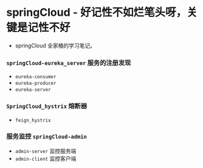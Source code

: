 # springCloud - 好记性不如烂笔头呀，关键是记性不好
* springCloud 全家桶的学习笔记。
### `springCloud-eureka_server` 服务的注册发现
- `eureka-consumer`
- `eureka-producer`
- `eureka-server`

### `SpringCloud_hystrix` 熔断器
- `feign_hystrix`
### 服务监控 `springCloud-admin`
- `admin-server` 监控服务端
- `admin-client` 监控客户端
   